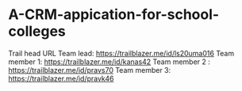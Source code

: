 # A-CRM-appication-for-school-colleges
Trail head URL
Team lead:  https://trailblazer.me/id/ls20uma016
Team member 1: https://trailblazer.me/id/kanas42
Team member 2 : https://trailblazer.me/id/pravs70
Team member 3: https://trailblazer.me/id/pravk46
